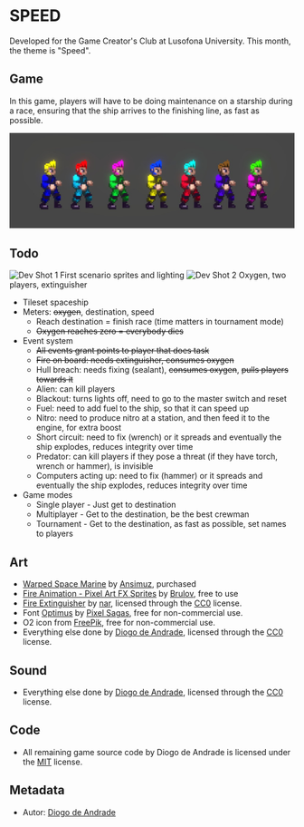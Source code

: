 # SPEED

Developed for the Game Creator's Club at Lusofona University.
This month, the theme is "Speed". 

## Game

In this game, players will have to be doing maintenance on a starship during a race, ensuring that the ship arrives to the finishing line, as fast as possible.

![Customization](Screenshots/screen01.jpg)

## Todo

![Dev Shot 1](Screenshots/screen02.png)
First scenario sprites and lighting
![Dev Shot 2](Screenshots/screen03.png)
Oxygen, two players, extinguisher

- Tileset spaceship
- Meters: ~~oxygen~~, destination, speed
  - Reach destination = finish race (time matters in tournament mode)
  - ~~Oxygen reaches zero = everybody dies~~
- Event system
  - ~~All events grant points to player that does task~~
  - ~~Fire on board: needs extinguisher, consumes oxygen~~
  - Hull breach: needs fixing (sealant), ~~consumes oxygen~~, ~~pulls players towards it~~
  - Alien: can kill players
  - Blackout: turns lights off, need to go to the master switch and reset
  - Fuel: need to add fuel to the ship, so that it can speed up
  - Nitro: need to produce nitro at a station, and then feed it to the engine, for extra boost
  - Short circuit: need to fix (wrench) or it spreads and eventually the ship explodes, reduces integrity over time
  - Predator: can kill players if they pose a threat (if they have torch, wrench or hammer), is invisible
  - Computers acting up: need to fix (hammer) or it spreads and eventually the ship explodes, reduces integrity over time
- Game modes
  - Single player - Just get to destination
  - Multiplayer - Get to the destination, be the best crewman
  - Tournament - Get to the destination, as fast as possible, set names to players

## Art

- [Warped Space Marine](https://ansimuz.itch.io/warped-space-marine) by [Ansimuz](https://ansimuz.itch.io/), purchased
- [Fire Animation - Pixel Art FX Sprites](https://brullov.itch.io/fire-animation) by [Brulov](https://brullov.itch.io/), free to use
- [Fire Extinguisher](https://opengameart.org/content/fire-extinguisher-3) by [nar](https://opengameart.org/users/nar), licensed through the [CC0] license.
- Font [Optimus](https://www.dafont.com/pt/optimus.font) by [Pixel Sagas](https://www.dafont.com/pt/pixel-sagas.d32), free for non-commercial use.
- O2 icon from [FreePik](https://www.freepik.com/), free for non-commercial use.
- Everything else done by [Diogo de Andrade], licensed through the [CC0] license.

## Sound

- Everything else done by [Diogo de Andrade], licensed through the [CC0] license.

## Code

- All remaining game source code by Diogo de Andrade is licensed under the [MIT] license.

## Metadata

- Autor: [Diogo de Andrade]

[Diogo de Andrade]:https://github.com/DiogoDeAndrade
[CC0]:https://creativecommons.org/publicdomain/zero/1.0/
[CC-BY 3.0]:https://creativecommons.org/licenses/by/3.0/
[CC-BY-SA 4.0]:http://creativecommons.org/licenses/by-sa/4.0/
[CC-BY 4.0]:https://creativecommons.org/licenses/by/4.0/
[MIT]:LICENSE
